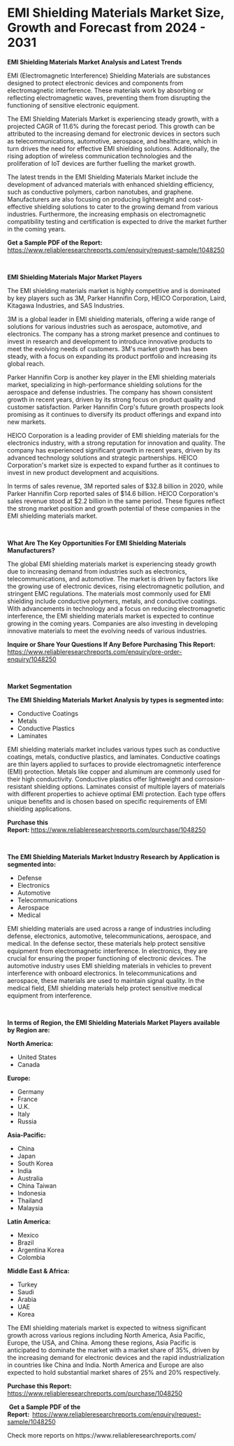 <p><h1>EMI Shielding Materials Market Size, Growth and Forecast from 2024 - 2031</h1></p><p><strong>EMI Shielding Materials Market Analysis and Latest Trends</strong></p>
<p><p>EMI (Electromagnetic Interference) Shielding Materials are substances designed to protect electronic devices and components from electromagnetic interference. These materials work by absorbing or reflecting electromagnetic waves, preventing them from disrupting the functioning of sensitive electronic equipment.</p><p>The EMI Shielding Materials Market is experiencing steady growth, with a projected CAGR of 11.6% during the forecast period. This growth can be attributed to the increasing demand for electronic devices in sectors such as telecommunications, automotive, aerospace, and healthcare, which in turn drives the need for effective EMI shielding solutions. Additionally, the rising adoption of wireless communication technologies and the proliferation of IoT devices are further fuelling the market growth.</p><p>The latest trends in the EMI Shielding Materials Market include the development of advanced materials with enhanced shielding efficiency, such as conductive polymers, carbon nanotubes, and graphene. Manufacturers are also focusing on producing lightweight and cost-effective shielding solutions to cater to the growing demand from various industries. Furthermore, the increasing emphasis on electromagnetic compatibility testing and certification is expected to drive the market further in the coming years.</p></p>
<p><strong>Get a Sample PDF of the Report:&nbsp;</strong> <a href="https://www.reliableresearchreports.com/enquiry/request-sample/1048250">https://www.reliableresearchreports.com/enquiry/request-sample/1048250</a></p>
<p>&nbsp;</p>
<p><strong>EMI Shielding Materials Major Market Players</strong></p>
<p><p>The EMI shielding materials market is highly competitive and is dominated by key players such as 3M, Parker Hannifin Corp, HEICO Corporation, Laird, Kitagawa Industries, and SAS Industries.</p><p>3M is a global leader in EMI shielding materials, offering a wide range of solutions for various industries such as aerospace, automotive, and electronics. The company has a strong market presence and continues to invest in research and development to introduce innovative products to meet the evolving needs of customers. 3M's market growth has been steady, with a focus on expanding its product portfolio and increasing its global reach.</p><p>Parker Hannifin Corp is another key player in the EMI shielding materials market, specializing in high-performance shielding solutions for the aerospace and defense industries. The company has shown consistent growth in recent years, driven by its strong focus on product quality and customer satisfaction. Parker Hannifin Corp's future growth prospects look promising as it continues to diversify its product offerings and expand into new markets.</p><p>HEICO Corporation is a leading provider of EMI shielding materials for the electronics industry, with a strong reputation for innovation and quality. The company has experienced significant growth in recent years, driven by its advanced technology solutions and strategic partnerships. HEICO Corporation's market size is expected to expand further as it continues to invest in new product development and acquisitions.</p><p>In terms of sales revenue, 3M reported sales of $32.8 billion in 2020, while Parker Hannifin Corp reported sales of $14.6 billion. HEICO Corporation's sales revenue stood at $2.2 billion in the same period. These figures reflect the strong market position and growth potential of these companies in the EMI shielding materials market.</p></p>
<p>&nbsp;</p>
<p><strong>What Are The Key Opportunities For EMI Shielding Materials Manufacturers?</strong></p>
<p><p>The global EMI shielding materials market is experiencing steady growth due to increasing demand from industries such as electronics, telecommunications, and automotive. The market is driven by factors like the growing use of electronic devices, rising electromagnetic pollution, and stringent EMC regulations. The materials most commonly used for EMI shielding include conductive polymers, metals, and conductive coatings. With advancements in technology and a focus on reducing electromagnetic interference, the EMI shielding materials market is expected to continue growing in the coming years. Companies are also investing in developing innovative materials to meet the evolving needs of various industries.</p></p>
<p><strong>Inquire or Share Your Questions If Any Before Purchasing This Report:</strong> <a href="https://www.reliableresearchreports.com/enquiry/pre-order-enquiry/1048250">https://www.reliableresearchreports.com/enquiry/pre-order-enquiry/1048250</a></p>
<p>&nbsp;</p>
<p><strong>Market Segmentation</strong></p>
<p><strong>The EMI Shielding Materials Market Analysis by types is segmented into:</strong></p>
<p><ul><li>Conductive Coatings</li><li>Metals</li><li>Conductive Plastics</li><li>Laminates</li></ul></p>
<p><p>EMI shielding materials market includes various types such as conductive coatings, metals, conductive plastics, and laminates. Conductive coatings are thin layers applied to surfaces to provide electromagnetic interference (EMI) protection. Metals like copper and aluminum are commonly used for their high conductivity. Conductive plastics offer lightweight and corrosion-resistant shielding options. Laminates consist of multiple layers of materials with different properties to achieve optimal EMI protection. Each type offers unique benefits and is chosen based on specific requirements of EMI shielding applications.</p></p>
<p><strong>Purchase this Report:&nbsp;</strong><a href="https://www.reliableresearchreports.com/purchase/1048250">https://www.reliableresearchreports.com/purchase/1048250</a></p>
<p>&nbsp;</p>
<p><strong>The EMI Shielding Materials Market Industry Research by Application is segmented into:</strong></p>
<p><ul><li>Defense</li><li>Electronics</li><li>Automotive</li><li>Telecommunications</li><li>Aerospace</li><li>Medical</li></ul></p>
<p><p>EMI shielding materials are used across a range of industries including defense, electronics, automotive, telecommunications, aerospace, and medical. In the defense sector, these materials help protect sensitive equipment from electromagnetic interference. In electronics, they are crucial for ensuring the proper functioning of electronic devices. The automotive industry uses EMI shielding materials in vehicles to prevent interference with onboard electronics. In telecommunications and aerospace, these materials are used to maintain signal quality. In the medical field, EMI shielding materials help protect sensitive medical equipment from interference.</p></p>
<p>&nbsp;</p>
<p><strong>In terms of Region, the EMI Shielding Materials Market Players available by Region are:</strong></p>
<p>
    <p> <strong> North America: </strong>
        <ul>
            <li>United States</li>
            <li>Canada</li>
        </ul>
        </p> 
    <p> <strong> Europe: </strong>
        <ul>
            <li>Germany</li>
            <li>France</li>
            <li>U.K.</li>
            <li>Italy</li>
            <li>Russia</li>
        </ul>
        </p> 
    <p> <strong> Asia-Pacific: </strong>
        <ul>
            <li>China</li>
            <li>Japan</li>
            <li>South Korea</li>
            <li>India</li>
            <li>Australia</li>
            <li>China Taiwan</li>
            <li>Indonesia</li>
            <li>Thailand</li>
            <li>Malaysia</li>
        </ul>
        </p> 
    <p> <strong> Latin America: </strong>
        <ul>
            <li>Mexico</li>
            <li>Brazil</li>
            <li>Argentina Korea</li>
            <li>Colombia</li>
        </ul>
        </p> 
    <p> <strong> Middle East & Africa: </strong>
        <ul>
            <li>Turkey</li>
            <li>Saudi</li>
            <li>Arabia</li>
            <li>UAE</li>
            <li>Korea</li>
        </ul>
    </p>
    </p>
<p><p>The EMI shielding materials market is expected to witness significant growth across various regions including North America, Asia Pacific, Europe, the USA, and China. Among these regions, Asia Pacific is anticipated to dominate the market with a market share of 35%, driven by the increasing demand for electronic devices and the rapid industrialization in countries like China and India. North America and Europe are also expected to hold substantial market shares of 25% and 20% respectively.</p></p>
<p><strong>Purchase this Report: </strong><a href="https://www.reliableresearchreports.com/purchase/1048250">https://www.reliableresearchreports.com/purchase/1048250</a></p>
<p>&nbsp;<strong>Get a Sample PDF of the Report:&nbsp;&nbsp;</strong><a href="https://www.reliableresearchreports.com/enquiry/request-sample/1048250">https://www.reliableresearchreports.com/enquiry/request-sample/1048250</a></p>
<p><strong></strong></p>
<p>Check more reports on https://www.reliableresearchreports.com/</p>